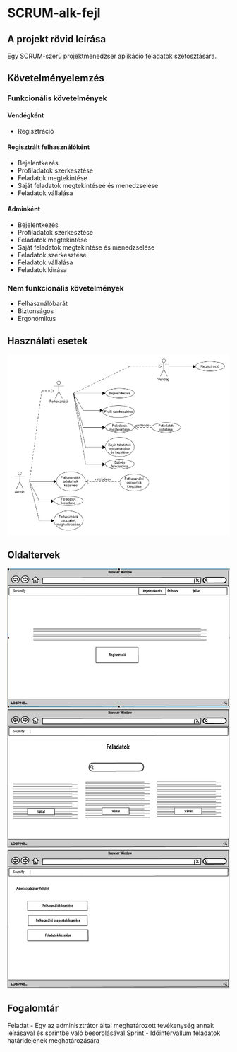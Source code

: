 # SCRUM-alk-fejl #

## A projekt rövid leírása ##
Egy SCRUM-szerű projektmenedzser aplikáció feladatok szétosztására.

## Követelményelemzés ##

### Funkcionális követelmények ###
#### Vendégként ####

* Regisztráció

#### Regisztrált felhasználóként ####

* Bejelentkezés
* Profiladatok szerkesztése
* Feladatok megtekintése
* Saját feladatok megtekintéseé és menedzselése
* Feladatok vállalása
#### Adminként ####

* Bejelentkezés
* Profiladatok szerkesztése
* Feladatok megtekintése
* Saját feladatok megtekintése és menedzselése
* Feladatok szerkesztése
* Feladatok vállalása
* Feladatok kiírása

### Nem funkcionális követelmények ###

* Felhasználóbarát
* Biztonságos
* Ergonómikus

## Használati esetek ##

![alt text](https://github.com/Luminted/SCRUM-alk-fejl/blob/master/Dokumentacio/ScrumUseCase.png "Használati esetek")


## Oldaltervek ##

![alt text](https://github.com/Luminted/SCRUM-alk-fejl/blob/master/Dokumentacio/Index.jpg "Index")
![alt text](https://github.com/Luminted/SCRUM-alk-fejl/blob/master/Dokumentacio/Feladatok.jpg "Feladatok")
![alt text](https://github.com/Luminted/SCRUM-alk-fejl/blob/master/Dokumentacio/Admin.jpg "Admin felület")

## Fogalomtár ##

Feladat - Egy az adminisztrátor által meghatározott tevékenység annak leírásával és sprintbe való besorolásával
Sprint - Időintervallum feladatok határidejének meghatározására
